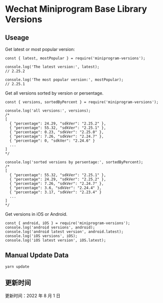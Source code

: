 
# Wechat Miniprogram Base Library Versions

## Useage

Get latest or most popular version:

```;
const { latest, mostPopular } = require('miniprogram-versions');

console.log('The latest version:', latest);
// 2.25.2

console.log('The most popular version:', mostPopular);
// 2.25.1

```

Get all versions sorted by version or persentage.

```
const { versions, sortedByPercent } = require('miniprogram-versions');

console.log('all versions:', versions);
/*
[
  { "percentage": 24.29, "sdkVer": "2.25.2" },
  { "percentage": 55.32, "sdkVer": "2.25.1" },
  { "percentage": 0.23, "sdkVer": "2.25.0" },
  { "percentage": 7.26, "sdkVer": "2.24.7" },
  { "percentage": 0, "sdkVer": "2.24.6" }
  ...
]
*/

console.log('sorted versions by persentage:', sortedByPercent);
/*
[
  { "percentage": 55.32, "sdkVer": "2.25.1" },
  { "percentage": 24.29, "sdkVer": "2.25.2" },
  { "percentage": 7.26, "sdkVer": "2.24.7" },
  { "percentage": 3.6, "sdkVer": "2.24.4" },
  { "percentage": 3.17, "sdkVer": "2.23.4" }
  ...
]
*/
```

Get versions in iOS or Android.

```
const { android, iOS } = require('miniprogram-versions');
console.log('android versions', android);
console.log('android latest version', android.latest);
console.log('iOS versions', iOS);
console.log('iOS latest version', iOS.latest);
```

## Manual Update Data

```
yarn update
```

## 更新时间

更新时间：2022 年 8 月 1 日
